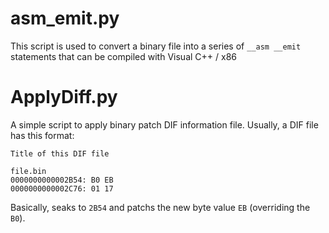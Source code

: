 # asm_emit.py

This script is used to convert a binary file into a series of `__asm __emit` statements that can be compiled with Visual C++ / x86

# ApplyDiff.py

A simple script to apply binary patch DIF information file.
Usually, a DIF file has this format:

```
Title of this DIF file

file.bin
0000000000002B54: B0 EB
0000000000002C76: 01 17
```

Basically, seaks to `2B54` and patchs the new byte value `EB` (overriding the `B0`).
